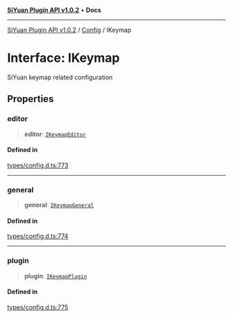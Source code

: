 [**SiYuan Plugin API v1.0.2**](../../../README.md) • **Docs**

---

[SiYuan Plugin API v1.0.2](../../../README.md) / [Config](../README.md) / IKeymap

# Interface: IKeymap

SiYuan keymap related configuration

## Properties

### editor

> **editor**: [`IKeymapEditor`](IKeymapEditor.md)

#### Defined in

[types/config.d.ts:773](https://github.com/siyuan-note/petal/tree/main/types/config.d.ts#L773)

---

### general

> **general**: [`IKeymapGeneral`](IKeymapGeneral.md)

#### Defined in

[types/config.d.ts:774](https://github.com/siyuan-note/petal/tree/main/types/config.d.ts#L774)

---

### plugin

> **plugin**: [`IKeymapPlugin`](IKeymapPlugin.md)

#### Defined in

[types/config.d.ts:775](https://github.com/siyuan-note/petal/tree/main/types/config.d.ts#L775)
